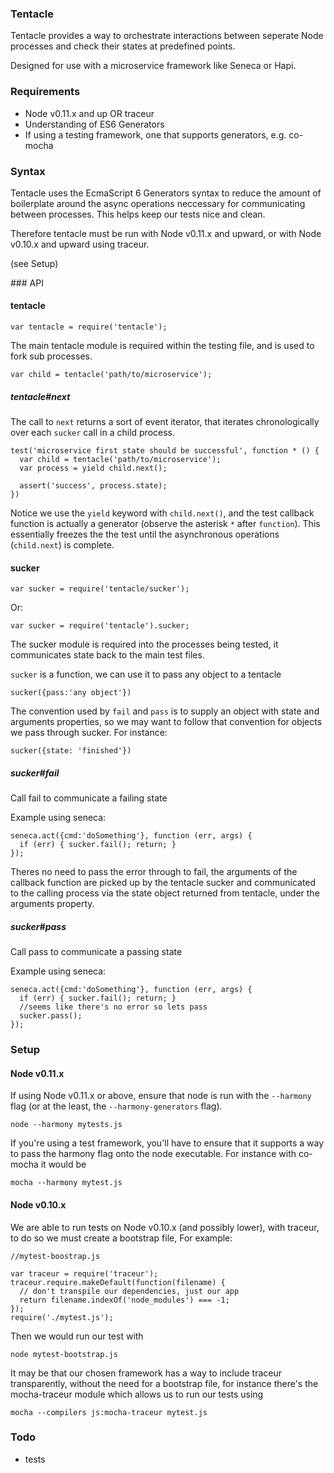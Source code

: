 ### Tentacle

Tentacle provides a way to orchestrate interactions between
seperate Node processes and check their states at predefined
points.

Designed for use with a microservice framework like Seneca
or Hapi.

### Requirements

* Node v0.11.x and up OR traceur
* Understanding of ES6 Generators
* If using a testing framework, one that supports generators,
  e.g. co-mocha


### Syntax

Tentacle uses the EcmaScript 6 Generators syntax to 
reduce the amount of boilerplate around the async 
operations neccessary for communicating between
processes. This helps keep our tests nice and clean.

Therefore tentacle must be run with Node v0.11.x
and upward, or with Node v0.10.x and upward using traceur.

(see Setup)

### API

#### tentacle

```
var tentacle = require('tentacle');
```

The main tentacle module is required within the testing file, 
and is used to fork sub processes. 

```
var child = tentacle('path/to/microservice');
```

##### tentacle#next
The call to `next` returns a sort of event iterator, 
that iterates chronologically over each `sucker` call 
in a child process.

```
test('microservice first state should be successful', function * () {
  var child = tentacle('path/to/microservice');
  var process = yield child.next();

  assert('success', process.state);	
})
```

Notice we use the `yield` keyword with `child.next()`, and the
test callback function is actually a generator (observe the asterisk `*`
after `function`). This essentially freezes the the test until
the asynchronous operations (`child.next`) is complete.



#### sucker

```
var sucker = require('tentacle/sucker');
```
Or:

```
var sucker = require('tentacle').sucker;
```

The sucker module is required into the processes being
tested, it communicates state back to the main test files. 

`sucker` is a function, we can use it to pass any 
object to a tentacle

```
sucker({pass:'any object'})
```

The convention used by `fail` and `pass` is to
supply an object with state and arguments properties,
so we may want to follow that convention for objects
we pass through sucker. For instance:

```
sucker({state: 'finished'})
```


##### sucker#fail
Call fail to communicate a failing state

Example using seneca: 
```
seneca.act({cmd:'doSomething'}, function (err, args) {
  if (err) { sucker.fail(); return; }
});
```

Theres no need to pass the error through to fail,
the arguments of the callback function are 
picked up by the tentacle sucker and communicated
to the calling process via the state object returned
from tentacle, under the arguments property.


##### sucker#pass

Call pass to communicate a passing state

Example using seneca: 
```
seneca.act({cmd:'doSomething'}, function (err, args) {
  if (err) { sucker.fail(); return; }
  //seems like there's no error so lets pass
  sucker.pass();
});
```



### Setup

#### Node v0.11.x

If using Node v0.11.x or above, ensure that node is 
run with the `--harmony` flag (or at the least, 
the `--harmony-generators` flag).

```
node --harmony mytests.js
```

If you're using a test framework, you'll have to ensure
that it supports a way to pass the harmony flag onto
the node executable. For instance with co-mocha it would be

```
mocha --harmony mytest.js
```


#### Node v0.10.x
We are able to run tests on Node v0.10.x (and possibly lower),
with traceur, to do so we must create a bootstrap file,
For example:

```
//mytest-boostrap.js

var traceur = require('traceur');
traceur.require.makeDefault(function(filename) {
  // don't transpile our dependencies, just our app
  return filename.indexOf('node_modules') === -1;
});
require('./mytest.js');

```

Then we would run our test with

```
node mytest-bootstrap.js
```

It may be that our chosen framework has a way
to include traceur transparently, without the need
for a bootstrap file, for instance there's the
mocha-traceur module which allows us to run
our tests using

```
mocha --compilers js:mocha-traceur mytest.js
```





### Todo

  * tests